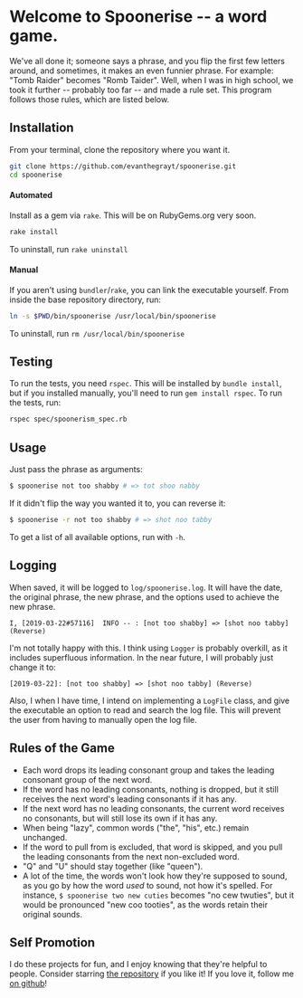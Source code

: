 # Welcome to Spoonerise -- a word game.
We've all done it; someone says a phrase, and you flip the first few letters
around, and sometimes, it makes an even funnier phrase. For example:
"Tomb Raider" becomes "Romb Taider".
Well, when I was in high school, we took it further -- probably too far -- and
made a rule set. This program follows those rules, which are listed below.

## Installation
From your terminal, clone the repository where you want it.
```sh
git clone https://github.com/evanthegrayt/spoonerise.git
cd spoonerise
```
#### Automated
Install as a gem via `rake`. This will be on RubyGems.org very soon.

```sh
rake install
```

To uninstall, run `rake uninstall`

#### Manual
If you aren't using `bundler`/`rake`, you can link the executable yourself. From
inside the base repository directory, run:
```sh
ln -s $PWD/bin/spoonerise /usr/local/bin/spoonerise
```
To uninstall, run `rm /usr/local/bin/spoonerise`

## Testing
To run the tests, you need `rspec`. This will be installed by `bundle install`,
but if you installed manually, you'll need to run `gem install rspec`. To run
the tests, run:
```sh
rspec spec/spoonerism_spec.rb
```

## Usage
Just pass the phrase as arguments:
```sh
$ spoonerise not too shabby # => tot shoo nabby
```
If it didn't flip the way you wanted it to, you can reverse it:
```sh
$ spoonerise -r not too shabby # => shot noo tabby
```
To get a list of all available options, run with `-h`.

## Logging
When saved, it will be logged to `log/spoonerise.log`. It will have the date,
the original phrase, the new phrase, and the options used to achieve the new
phrase.
```
I, [2019-03-22#57116]  INFO -- : [not too shabby] => [shot noo tabby] (Reverse)
```
I'm not totally happy with this. I think using `Logger` is probably overkill, as
it includes superfluous information. In the near future, I will probably just
change it to:
```
[2019-03-22]: [not too shabby] => [shot noo tabby] (Reverse)
```
Also, I when I have time, I intend on implementing a `LogFile` class, and give
the executable an option to read and search the log file. This will prevent the
user from having to manually open the log file.

## Rules of the Game
- Each word drops its leading consonant group and takes the leading consonant
group of the next word.
- If the word has no leading consonants, nothing is dropped, but it still
receives the next word's leading consonants if it has any.
- If the next word has no leading consonants, the current word receives no
consonants, but will still lose its own if it has any.
- When being "lazy", common words ("the", "his", etc.) remain unchanged.
- If the word to pull from is excluded, that word is skipped, and you pull the
leading consonants from the next non-excluded word.
- "Q" and "U" should stay together (like "queen").
- A lot of the time, the words won't look how they're supposed to sound, as you
go by how the word *used* to sound, not how it's spelled. For instance,
`$ spoonerise two new cuties` becomes "no cew twuties", but it would be
pronounced "new coo tooties", as the words retain their original sounds.

## Self Promotion
I do these projects for fun, and I enjoy knowing that they're helpful to people.
Consider starring [the repository](https://github.com/evanthegrayt/spoonerise)
if you like it! If you love it, follow me [on
github](https://github.com/evanthegrayt)!
